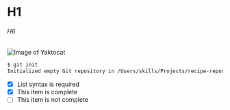 # H1
###### H6

![Image of Yaktocat](https://octodex.github.com/images/yaktocat.png)


```bash
$ git init
Initialized empty Git repository in /Users/skills/Projects/recipe-repository/.git/
```

- [x] List syntax is required
- [x] This item is complete
- [ ] This item is not complete
